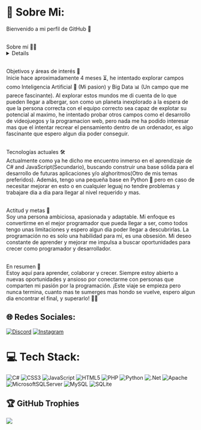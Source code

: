 # 💫 Sobre Mi:
Bienvenido a mi perfil de GitHub 🚀


<summary><br>Sobre mí 🧑‍💻<br></summary>
    <details>
        Buenas! Soy Carles tengo 18 años y actualmente estoy inmerso en el emocionante mundo del Desarrollo de Aplicaciones Web 👨‍💻, aunque las aplicaciones web no sean mi  pasion trato de atravesar este camino con un enfoque en mejorar constantemente y expandir mis habilidades. Soy un apasionado de la tecnología, desde pequeño siempre me ha   encantado trastear con aparatos electronicos, siempre he tratado mas que de aprender a usar las herramientas que el mundo me daba a intentar entender el como habian  llegado esas herramientas a crearse, siempre he soñado con estudiar fisica pero cada dia que pasa pienso que la programacion es mas mi lugar, antes de emprender este    viaje empece con la electronica, aunque no consegui hacer gran cosa aprendi y aproveche la experiencia lo mas posible, gracias a eso he aprendido como funcionan las   herramientas que usamos para programar, jugar, comunicarnos y que dia a dia nos facilitan mas la vida, ahora inmerso en este viaje busco entender como funcionan las  aplicaciones que nos ayudan tanto y busco ser capaz de crear mis propias y unicas aplicaciones que sean capaces de ayudarme en el dia a dia tanto a mi como al resto del     mundo, por el momento estoy formandome pero poco a poco voy consiguiendo mejorar y mejorar, aprender y aprender y poco a poco sere capaz de desarrollar la aplicacion que   sera capaz de ayudar al mundo entero, se que no sera facil pero gracias a todas las personas que han pasado por mi vida y con las que voy a tener el placer de compartir  este camino sere capaz de lograrlo, por las que han pasado y pasaran<br>
    </details>


<br>Objetivos y áreas de interés 🚀<br>
Inicie hace aproximadamente 4 meses ⏳, he intentado explorar campos como Inteligencia Artificial 🤖 (Mi pasion) y Big Data 📊 (Un campo que me parece fascinante). Al explorar estos mundos me di cuenta de lo que pueden llegar a albergar, son como un planeta inexplorado a la espera de que la persona correcta con el equipo correcto sea capaz de explotar su potencial al maximo, he intentado probar otros campos como el desarrollo de videojuegos y la programacion web, pero nada me ha podido interesar mas que el intentar recrear el pensamiento dentro de un ordenador, es algo fascinante que espero algun dia poder conseguir.<br>

<br>Tecnologías actuales 🛠️<br>
Actualmente como ya he dicho me encuentro inmerso en el aprendizaje de C# and JavaScript(Secundario), buscando construir una base sólida para el desarrollo de futuras aplicaciones y/o alghoritmos(Otro de mis temas preferidos). Además, tengo una pequeña base en Python 🐍 pero en caso de necesitar mejorar en esto o en cualquier leguaj no tendre problemas y trabajare dia a dia para llegar al nivel requerido y mas.<br>

<br>Actitud y metas 🎯<br>
Soy una persona ambiciosa, apasionada y adaptable. Mi enfoque es convertirme en el mejor programador que pueda llegar a ser, como todos tengo unas limitaciones y espero algun dia poder llegar a descubrirlas. La programación no es solo una habilidad para mí, es una obsesión. Mi deseo constante de aprender y mejorar me impulsa a buscar oportunidades para crecer como programador y desarrollador.<br>

<br>En resumen 🌟<br>
Estoy aquí para aprender, colaborar y crecer. Siempre estoy abierto a nuevas oportunidades y ansioso por conectarme con personas que comparten mi pasión por la programación. ¡Este viaje se empieza pero nunca termina, cuanto mas te sumerges mas hondo se vuelve, espero algun dia encontrar el final, y superarlo! 🚀✨


## 🌐 Redes Sociales:
[![Discord](https://img.shields.io/badge/Discord-%237289DA.svg?logo=discord&logoColor=white)](https://discord.gg/Rao00) [![Instagram](https://img.shields.io/badge/Instagram-%23E4405F.svg?logo=Instagram&logoColor=white)](https://instagram.com/Rao00_aaa) 

# 💻 Tech Stack:
![C#](https://img.shields.io/badge/c%23-%23239120.svg?style=for-the-badge&logo=csharp&logoColor=white) ![CSS3](https://img.shields.io/badge/css3-%231572B6.svg?style=for-the-badge&logo=css3&logoColor=white) ![JavaScript](https://img.shields.io/badge/javascript-%23323330.svg?style=for-the-badge&logo=javascript&logoColor=%23F7DF1E) ![HTML5](https://img.shields.io/badge/html5-%23E34F26.svg?style=for-the-badge&logo=html5&logoColor=white) ![PHP](https://img.shields.io/badge/php-%23777BB4.svg?style=for-the-badge&logo=php&logoColor=white) ![Python](https://img.shields.io/badge/python-3670A0?style=for-the-badge&logo=python&logoColor=ffdd54) ![.Net](https://img.shields.io/badge/.NET-5C2D91?style=for-the-badge&logo=.net&logoColor=white) ![Apache](https://img.shields.io/badge/apache-%23D42029.svg?style=for-the-badge&logo=apache&logoColor=white) ![MicrosoftSQLServer](https://img.shields.io/badge/Microsoft%20SQL%20Server-CC2927?style=for-the-badge&logo=microsoft%20sql%20server&logoColor=white) ![MySQL](https://img.shields.io/badge/mysql-%2300000f.svg?style=for-the-badge&logo=mysql&logoColor=white) ![SQLite](https://img.shields.io/badge/sqlite-%2307405e.svg?style=for-the-badge&logo=sqlite&logoColor=white)

## 🏆 GitHub Trophies
![](https://github-profile-trophy.vercel.app/?username=Rao00&theme=radical&no-frame=false&no-bg=false&margin-w=4)